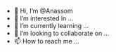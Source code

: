 - 👋 Hi, I’m @Anassom
- 👀 I’m interested in ...
- 🌱 I’m currently learning ...
- 💞️ I’m looking to collaborate on ...
- 📫 How to reach me ...

<!---
Anassom/Anassom is a ✨ special ✨ repository because its `README.md` (this file) appears on your GitHub profile.
You can click the Preview link to take a look at your changes.
--->
